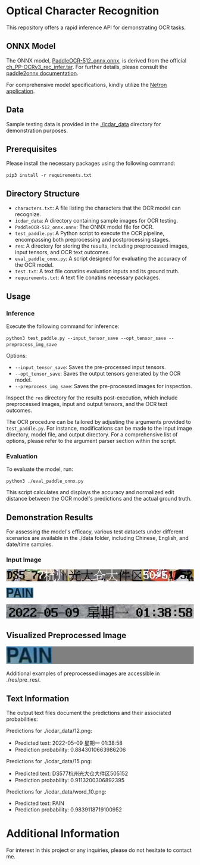 # Optical Character Recognition 

This repository offers a rapid inference API for demonstrating OCR tasks. 

## ONNX Model

The ONNX model, [PaddleOCR-512_onnx.onnx](./PaddleOCR-512_onnx.onnx), is derived from the official [ch_PP-OCRv3_rec_infer.tar](https://paddleocr.bj.bcebos.com/PP-OCRv3/chinese/ch_PP-OCRv3_rec_infer.tar). For further details, please consult the [paddle2onnx documentation](https://github.com/PaddlePaddle/PaddleOCR/blob/release/2.6/deploy/paddle2onnx/readme.md).


For comprehensive model specifications, kindly utilize the [Netron application](https://netron.app/).

## Data

Sample testing data is provided in the [./icdar_data](./icdar_data) directory for demonstration purposes. 

## Prerequisites

Please install the necessary packages using the following command:

`pip3 install -r requirements.txt`

## Directory Structure

- `characters.txt`: A file listing the characters that the OCR model can recognize.
- `icdar_data`: A directory containing sample images for OCR testing.
- `PaddleOCR-512_onnx.onnx`: The ONNX model file for OCR.
- `test_paddle.py`: A Python script to execute the OCR pipeline, encompassing both preprocessing and postprocessing stages.
- `res`: A directory for storing the results, including preprocessed images, input tensors, and OCR text outcomes.
- `eval_paddle_onnx.py`: A script designed for evaluating the accuracy of the OCR model.
- `test.txt`: A text file conatins evaluation inputs and its ground truth.
- `requirements.txt`: A text file conatins necessary packages.

## Usage

### Inference

Execute the following command for inference:

`python3 test_paddle.py --input_tensor_save --opt_tensor_save --preprocess_img_save`

Options:
- `--input_tensor_save`: Saves the pre-processed input tensors.
- `--opt_tensor_save`: Saves the output tensors generated by the OCR model.
- `--preprocess_img_save`: Saves the pre-processed images for inspection.

Inspect the `res` directory for the results post-execution, which include preprocessed images, input and output tensors, and the OCR text outcomes.

The OCR procedure can be tailored by adjusting the arguments provided to `test_paddle.py`. For instance, modifications can be made to the input image directory, model file, and output directory. For a comprehensive list of options, please refer to the argument parser section within the script.

### Evaluation

To evaluate the model, run:

`python3 ./eval_paddle_onnx.py`

This script calculates and displays the accuracy and normalized edit distance between the OCR model's predictions and the actual ground truth.

## Demonstration Results

For assessing the model's efficacy, various test datasets under different scenarios are available in the ./data folder, including Chinese, English, and date/time samples.

### Input Image

![Chinese character](./icdar_data/15.png)

![English character](./icdar_data/word_10.png)

![Time and Date character](./icdar_data/12.png)

## Visualized Preprocessed Image

![English character](./res/pre_res/word_10_RGB.png)

Additional examples of preprocessed images are accessible in ./res/pre_res/.

## Text Information

The output text files document the predictions and their associated probabilities:

Predictions for ./icdar_data/12.png:
- Predicted text: 2022-05-09 星期一 01:38:58
- Prediction probability: 0.8843010663986206

Predictions for ./icdar_data/15.png:
- Predicted text: DS577杭州光大仓大件区505152
- Prediction probability: 0.9113200306892395

Predictions for ./icdar_data/word_10.png:
- Predicted text: PAIN
- Prediction probability: 0.9839118719100952

# Additional Information

For interest in this project or any inquiries, please do not hesitate to contact me.
